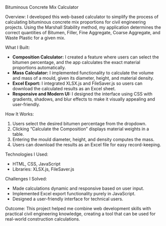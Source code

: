 Bituminous Concrete Mix Calculator

Overview:
I developed this web-based calculator to simplify the process of calculating bituminous concrete mix proportions for civil engineering projects. Using the Marshall Stability method, my application determines the correct quantities of Bitumen, Filler, Fine Aggregate, Coarse Aggregate, and Waste Plastic for a given mix.

What I Built:

* **Composition Calculator:** I created a feature where users can select the bitumen percentage, and the app calculates the exact material proportions automatically.
* **Mass Calculator:** I implemented functionality to calculate the volume and mass of a mould, given its diameter, height, and material density.
* **Excel Export:** I integrated XLSX.js and FileSaver.js so users can download the calculated results as an Excel sheet.
* **Responsive and Modern UI:** I designed the interface using CSS with gradients, shadows, and blur effects to make it visually appealing and user-friendly.

How It Works:

1. Users select the desired bitumen percentage from the dropdown.
2. Clicking “Calculate the Composition” displays material weights in a table.
3. Entering the mould diameter, height, and density computes the mass.
4. Users can download the results as an Excel file for easy record-keeping.

Technologies I Used:

* HTML, CSS, JavaScript
* Libraries: XLSX.js, FileSaver.js

Challenges I Solved:

* Made calculations dynamic and responsive based on user input.
* Implemented Excel export functionality purely in JavaScript.
* Designed a user-friendly interface for technical users.

Outcome:
This project helped me combine web development skills with practical civil engineering knowledge, creating a tool that can be used for real-world construction calculations.
